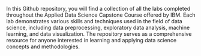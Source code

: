In this Github repository, you will find a collection of all the labs completed throughout the Applied Data Science Capstone Course offered by IBM. Each lab demonstrates various skills and techniques used in the field of data science, including data preprocessing, exploratory data analysis, machine learning, and data visualization. The repository serves as a comprehensive resource for anyone interested in learning and applying data science concepts and methodologies.
